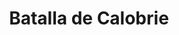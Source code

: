 ﻿---
title: "Batalla de Calobrie"
permalink: periodes_587.html
layout: periode
dataInici: 1078
sidebar: periodes
pares:
  - 297:
    title: "Imperio Bizantino"
    dataInici: "(395)"
    dataFi: "(1453)"

fills:
jocsPrincipals:
jocsEscenaris:
jocsEpoca:
  - title: "À la charge: Normands et Byzantins"
    bggId: 46991
    escenari: "Kalavryai"
    dataInici: 
    dataFi: 

jocsEpocaEscenaris:
---
